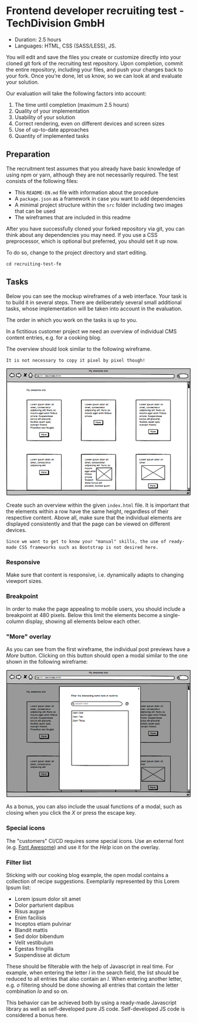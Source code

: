 # Frontend developer recruiting test - TechDivision GmbH

* Duration: 2.5 hours
* Languages: HTML, CSS (SASS/LESS), JS.

You will edit and save the files you create or customize directly into your cloned git fork of the recruiting test repository. 
Upon completion, commit the entire repository, including your files, and push your changes back to your fork. Once you're done, let us know, so we can look at and evaluate your solution.

Our evaluation will take the following factors into account:

1. The time until completion (maximum 2.5 hours)
2. Quality of your implementation
3. Usability of your solution
4. Correct rendering, even on different devices and screen sizes
5. Use of up-to-date approaches
6. Quantity of implemented tasks

## Preparation

The recruitment test assumes that you already have basic knowledge of using npm or yarn, although they are not necessarily required. The test consists of the following files:

* This `README-EN.md` file with information about the procedure
* A `package.json` as a framework in case you want to add dependencies
* A minimal project structure within the `src` folder including two images that can be used
* The wireframes that are included in this readme

After you have successfully cloned your forked repository via git, you can think about any dependencies you may need.
If you use a CSS preprocessor, which is optional but preferred, you should set it up now.

To do so, change to the project directory and start editing.

```shell
cd recruiting-test-fe
```

## Tasks

Below you can see the mockup wireframes of a web interface.
Your task is to build it in several steps. There are deliberately several small additional tasks,
whose implementation will be taken into account in the evaluation.

The order in which you work on the tasks is up to you.

In a fictitious customer project we need an overview of individual CMS content entries, e.g. for a cooking blog.

The overview should look similar to the following wireframe.

    It is not necessary to copy it pixel by pixel though!

![Entry overview](mockups/overview.png "Entry overview")

Create such an overview within the given `index.html` file.
It is important that the elements within a row have the same height, regardless of their respective content.
Above all, make sure that the individual elements are displayed consistently and that the page can be viewed on different devices.

    Since we want to get to know your "manual" skills, the use of ready-made CSS frameworks such as Bootstrap is not desired here.

### Responsive
Make sure that content is responsive, i.e. dynamically adapts to changing viewport sizes.

### Breakpoint
In order to make the page appealing to mobile users, you should include a breakpoint at 480 pixels. Below this limit the
elements become a single-column display, showing all elements below each other.

### "More" overlay

As you can see from the first wireframe, the individual post previews have a *More* button.
Clicking on this button should open a modal similar to the one shown in the following wireframe:

![Detail modal](mockups/overlay.png "Detail modal")

As a bonus, you can also include the usual functions of a modal, such as closing when you click the *X* or press the escape key.

### Special icons

The "customers" CI/CD requires some special icons. Use an external font (e.g. [Font Awesome](https://fontawesome.com/)) and use it for the *Help* icon on the overlay.

### Filter list

Sticking with our cooking blog example, the open modal contains a collection of recipe suggestions.
Exemplarily represented by this Lorem Ipsum list:

- Lorem ipsum dolor sit amet
- Dolor parturient dapibus
- Risus augue
- Enim facilisis
- Inceptos etiam pulvinar
- Blandit mattis
- Sed dolor bibendum
- Velit vestibulum
- Egestas fringilla
- Suspendisse at dictum

These should be filterable with the help of Javascript in real time.
For example, when entering the letter *l* in the search field, the list should be reduced to all entries that also contain an *l*.
When entering another letter, e.g. *o* filtering should be done showing all entries that contain the letter combination *lo* and so on.

This behavior can be achieved both by using a ready-made Javascript library as well as self-developed pure JS code.
Self-developed JS code is considered a bonus here.
